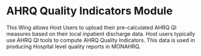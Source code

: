 ﻿# AHRQ Quality Indicators Module
This Wing allows Host Users to upload their pre-calculated AHRQ QI measures based on their local inpatient discharge data. Host users typically use AHRQ QI tools to compute AHRQ Quality Indicators. This data is used in producing Hospital level quality reports in MONAHRQ.
   
